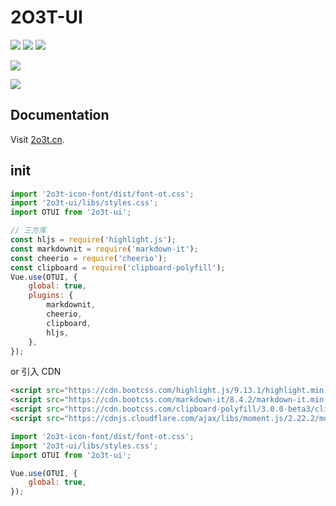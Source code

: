# 2O3T-UI

[![](https://img.shields.io/npm/v/2o3t-ui.svg?style=flat)](https://www.npmjs.com/package/2o3t-ui)
![](https://img.shields.io/badge/language-javascript-blue.svg)
![](https://img.shields.io/npm/dt/2o3t-ui.svg)

[![](https://img.shields.io/badge/UIKit-@2o3t.cn-red.svg)](http://uikit.2o3t.cn)

![](https://avatars1.githubusercontent.com/u/43493256?s=200&v=4)

## Documentation

Visit [2o3t.cn](https://2o3t.github.io/2o3t-ui).

## init

```js
import '2o3t-icon-font/dist/font-ot.css';
import '2o3t-ui/libs/styles.css';
import OTUI from '2o3t-ui';

// 三方库
const hljs = require('highlight.js');
const markdownit = require('markdown-it');
const cheerio = require('cheerio');
const clipboard = require('clipboard-polyfill');
Vue.use(OTUI, {
    global: true,
    plugins: {
        markdownit,
        cheerio,
        clipboard,
        hljs,
    },
});
```

or 引入 CDN

```html
<script src="https://cdn.bootcss.com/highlight.js/9.13.1/highlight.min.js"></script>
<script src="https://cdn.bootcss.com/markdown-it/8.4.2/markdown-it.min.js"></script>
<script src="https://cdn.bootcss.com/clipboard-polyfill/3.0.0-beta3/clipboard-polyfill.promise.js"></script>
<script src="https://cdnjs.cloudflare.com/ajax/libs/moment.js/2.22.2/moment.min.js"></script>
```

```js
import '2o3t-icon-font/dist/font-ot.css';
import '2o3t-ui/libs/styles.css';
import OTUI from '2o3t-ui';

Vue.use(OTUI, {
    global: true,
});
```
